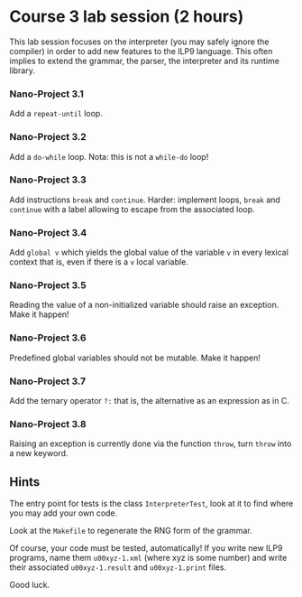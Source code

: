
Course 3 lab session (2 hours)
==============================

This lab session focuses on the interpreter (you may safely ignore the
compiler) in order to add new features to the ILP9 language. This
often implies to extend the grammar, the parser, the interpreter and
its runtime library.

### Nano-Project 3.1 ###

Add a `repeat-until` loop.

### Nano-Project 3.2 ###

Add a `do-while` loop. Nota: this is not a `while-do` loop!

### Nano-Project 3.3 ###

Add instructions `break` and `continue`. Harder: implement loops,
`break` and `continue` with a label allowing to escape from the
associated loop.

### Nano-Project 3.4 ###

Add `global v` which yields the global value of the variable `v` in
every lexical context that is, even if there is a `v` local variable.

### Nano-Project 3.5 ###

Reading the value of a non-initialized variable should raise an
exception. Make it happen!

### Nano-Project 3.6 ###

Predefined global variables should not be mutable. Make it happen!

### Nano-Project 3.7 ###

Add the ternary operator `?:` that is, the alternative as an
expression as in C.

### Nano-Project 3.8 ###

Raising an exception is currently done via the function `throw`, turn
`throw` into a new keyword.


Hints
-----

The entry point for tests is the class `InterpreterTest`, look at it
to find where you may add your own code.

Look at the `Makefile` to regenerate the RNG form of the grammar.

Of course, your code must be tested, automatically! If you write new
ILP9 programs, name them `u00xyz-1.xml` (where xyz is some number) and
write their associated `u00xyz-1.result` and `u00xyz-1.print` files.

Good luck.
